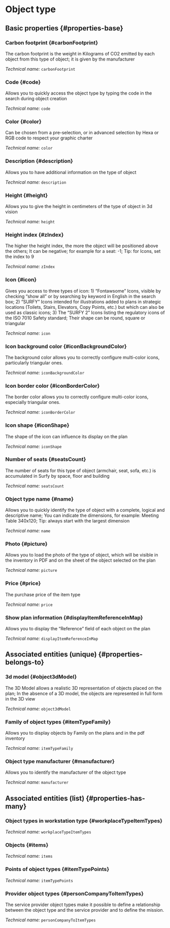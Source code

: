 # Object type
<!--- THIS FILE IS GENERATED PLEASE DO NOT EDIT IT DIRECTLY --->



## Basic properties {#properties-base}

### Carbon footprint {#carbonFootprint}

The carbon footprint is the weight in Kilograms of CO2 emitted by each object from this type of object; it is given by the manufacturer

*Technical name:* ```carbonFootprint```

### Code {#code}

Allows you to quickly access the object type by typing the code in the search during object creation

*Technical name:* ```code```

### Color {#color}

Can be chosen from a pre-selection, or in advanced selection by Hexa or RGB code to respect your graphic charter

*Technical name:* ```color```

### Description {#description}

Allows you to have additional information on the type of object

*Technical name:* ```description```

### Height {#height}

Allows you to give the height in centimeters of the type of object in 3d vision

*Technical name:* ```height```

### Height index {#zIndex}

The higher the height index, the more the object will be positioned above the others; It can be negative; for example for a seat: -1; Tip: for Icons, set the index to 9

*Technical name:* ```zIndex```

### Icon {#icon}

Gives you access to three types of icon: 1) “Fontawsome” Icons, visible by checking “show all” or by searching by keyword in English in the search box; 2) “SURFY” Icons intended for illustrations added to plans in strategic locations (Toilets, Stairs, Elevators, Copy Points, etc.) but which can also be used as classic icons; 3) The “SURFY 2” Icons listing the regulatory icons of the ISO 7010 Safety standard; Their shape can be round, square or triangular

*Technical name:* ```icon```

### Icon background color {#iconBackgroundColor}

The background color allows you to correctly configure multi-color icons, particularly triangular ones.

*Technical name:* ```iconBackgroundColor```

### Icon border color {#iconBorderColor}

The border color allows you to correctly configure multi-color icons, especially triangular ones.

*Technical name:* ```iconBorderColor```

### Icon shape {#iconShape}

The shape of the icon can influence its display on the plan

*Technical name:* ```iconShape```

### Number of seats {#seatsCount}

The number of seats for this type of object (armchair, seat, sofa, etc.) is accumulated in Surfy by space, floor and building

*Technical name:* ```seatsCount```

### Object type name {#name}

Allows you to quickly identify the type of object with a complete, logical and descriptive name; You can indicate the dimensions, for example: Meeting Table 340x120; Tip: always start with the largest dimension

*Technical name:* ```name```

### Photo {#picture}

Allows you to load the photo of the type of object, which will be visible in the inventory in PDF and on the sheet of the object selected on the plan

*Technical name:* ```picture```

### Price {#price}

The purchase price of the item type

*Technical name:* ```price```

### Show plan information {#displayItemReferenceInMap}

Allows you to display the “Reference” field of each object on the plan

*Technical name:* ```displayItemReferenceInMap```


## Associated entities (unique) {#properties-belongs-to}

### 3d model {#object3dModel}

The 3D Model allows a realistic 3D representation of objects placed on the plan; In the absence of a 3D model, the objects are represented in full form in the 3D view

*Technical name:* ```object3dModel```

### Family of object types {#itemTypeFamily}

Allows you to display objects by Family on the plans and in the pdf inventory

*Technical name:* ```itemTypeFamily```

### Object type manufacturer {#manufacturer}

Allows you to identify the manufacturer of the object type

*Technical name:* ```manufacturer```


## Associated entities (list) {#properties-has-many}

### Object types in workstation type {#workplaceTypeItemTypes}



*Technical name:* ```workplaceTypeItemTypes```

### Objects {#items}



*Technical name:* ```items```

### Points of object types {#itemTypePoints}



*Technical name:* ```itemTypePoints```

### Provider object types {#personCompanyToItemTypes}

The service provider object types make it possible to define a relationship between the object type and the service provider and to define the mission.

*Technical name:* ```personCompanyToItemTypes```




